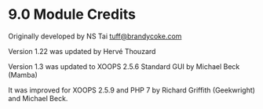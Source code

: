 # 9.0 Module Credits

Originally developed by NS Tai <tuff@brandycoke.com>

Version 1.22 was updated by Hervé Thouzard

Version 1.3 was updated to XOOPS 2.5.6 Standard GUI by Michael Beck (Mamba)

It was improved for XOOPS 2.5.9 and PHP 7 by Richard Griffith (Geekwright) and Michael Beck. 